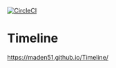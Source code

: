 [![CircleCI](https://circleci.com/gh/Maden51/Timeline/tree/main.svg?style=svg)](https://circleci.com/gh/Maden51/Timeline/tree/main)

# Timeline

https://maden51.github.io/Timeline/